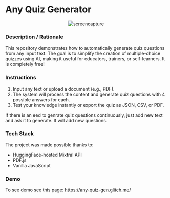 # Any Quiz Generator

<p align="center">
  <img src="img/screencapture.gif" title="screencapture" alt="screencapture">
</p>

### **Description / Rationale**
This repository demonstrates how to automatically generate quiz questions from any input text. The goal is to simplify the creation of multiple-choice quizzes using AI, making it useful for educators, trainers, or self-learners. It is completely free!

### **Instructions**
1. Input any text or upload a document (e.g., PDF).
2. The system will process the content and generate quiz questions with 4 possible answers for each.
3. Test your knowledge instantly or export the quiz as JSON, CSV, or PDF.

If there is an eed to genrate quiz questions continuously, just add new text and ask it to generate. It will add new questions.

### **Tech Stack**
The project was made possible thanks to:
- HuggingFace-hosted Mixtral API
- PDF.js
- Vanilla JavaScript

### **Demo**
To see demo see this page: https://any-quiz-gen.glitch.me/
